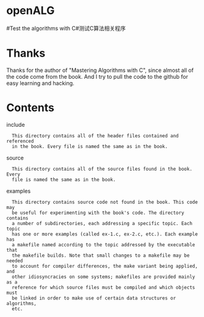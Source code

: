 openALG
=======

#Test the algorithms with C#测试C算法相关程序

Thanks
=======
Thanks for the author of "Mastering Algorithms with C", since almost all of the code come from the book.
And I try to pull the code to the github for easy learning and hacking.

Contents
=======

   include

      This directory contains all of the header files contained and referenced
      in the book. Every file is named the same as in the book.

   source

      This directory contains all of the source files found in the book. Every
      file is named the same as in the book.

   examples

      This directory contains source code not found in the book. This code may
      be useful for experimenting with the book's code. The directory contains
      a number of subdirectories, each addressing a specific topic. Each topic
      has one or more examples (called ex-1.c, ex-2.c, etc.). Each example has
      a makefile named according to the topic addressed by the executable that
      the makefile builds. Note that small changes to a makefile may be needed
      to account for compiler differences, the make variant being applied, and
      other idiosyncracies on some systems; makefiles are provided mainly as a
      reference for which source files must be compiled and which objects must
      be linked in order to make use of certain data structures or algorithms,
      etc.
      
